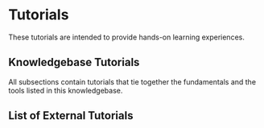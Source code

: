 # Tutorials

These tutorials are intended to provide hands-on learning experiences.

## Knowledgebase Tutorials

All subsections contain tutorials that tie together the fundamentals and the tools
listed in this knowledgebase.

## List of External Tutorials


